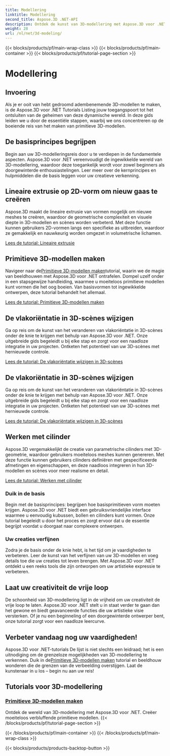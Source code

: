 ```yaml
---
title: Modellering
linktitle: Modellering
second_title: Aspose.3D .NET-API
description: Ontdek de kunst van 3D-modellering met Aspose.3D voor .NET! Maak eenvoudig boeiende primitieve modellen in deze uitgebreide tutorial. Laat vandaag nog uw creativiteit de vrije loop.
weight: 28
url: /nl/net/3d-modeling/
---
```


{{< blocks/products/pf/main-wrap-class >}}
{{< blocks/products/pf/main-container >}}
{{< blocks/products/pf/tutorial-page-section >}}

# Modellering


## Invoering

Als je er ooit van hebt gedroomd adembenemende 3D-modellen te maken, is de Aspose.3D voor .NET Tutorials Listing jouw toegangspoort tot het ontsluiten van de geheimen van deze dynamische wereld. In deze gids leiden we u door de essentiële stappen, waarbij we ons concentreren op de boeiende reis van het maken van primitieve 3D-modellen.

## De basisprincipes begrijpen

Begin aan uw 3D-modelleringsreis door u te verdiepen in de fundamentele aspecten. Aspose.3D voor .NET vereenvoudigt de ingewikkelde wereld van 3D-modellering, waardoor deze toegankelijk wordt voor zowel beginners als doorgewinterde enthousiastelingen. Leer meer over de kernprincipes en hulpmiddelen die de basis leggen voor uw creatieve verkenning.

## Lineaire extrusie op 2D-vorm om nieuw gaas te creëren

Aspose.3D maakt de lineaire extrusie van vormen mogelijk om nieuwe meshes te creëren, waardoor de geometrische complexiteit en visuele diepte in 3D-modellen en scènes worden verbeterd. Met deze functie kunnen gebruikers 2D-vormen langs een specifieke as uitbreiden, waardoor ze gemakkelijk en nauwkeurig worden omgezet in volumetrische lichamen.

[Lees de tutorial: Lineaire extrusie](./linear-extrusion/)

## Primitieve 3D-modellen maken

 Navigeer naar de[Primitieve 3D-modellen maken](./primitive-3d-models/)tutorial, waarin we de magie van beeldhouwen met Aspose.3D voor .NET ontrafelen. Dompel uzelf onder in een stapsgewijze handleiding, waarmee u moeiteloos primitieve modellen kunt vormen die het oog boeien. Van basisvormen tot ingewikkelde ontwerpen, deze tutorial behandelt het allemaal.

[Lees de tutorial: Primitieve 3D-modellen maken](./primitive-3d-models/)

## De vlakoriëntatie in 3D-scènes wijzigen

Ga op reis om de kunst van het veranderen van vlakoriëntatie in 3D-scènes onder de knie te krijgen met behulp van Aspose.3D voor .NET. Onze uitgebreide gids begeleidt u bij elke stap en zorgt voor een naadloze integratie in uw projecten. Ontketen het potentieel van uw 3D-scènes met hernieuwde controle.

[Lees de tutorial: De vlakoriëntatie wijzigen in 3D-scènes](./change-plane-orientation/)

## De vlakoriëntatie in 3D-scènes wijzigen

Ga op reis om de kunst van het veranderen van vlakoriëntatie in 3D-scènes onder de knie te krijgen met behulp van Aspose.3D voor .NET. Onze uitgebreide gids begeleidt u bij elke stap en zorgt voor een naadloze integratie in uw projecten. Ontketen het potentieel van uw 3D-scènes met hernieuwde controle.

[Lees de tutorial: De vlakoriëntatie wijzigen in 3D-scènes](./change-plane-orientation/)


## Werken met cilinder

Aspose.3D vergemakkelijkt de creatie van parametrische cilinders met 3D-geometrie, waardoor gebruikers moeiteloos meshes kunnen genereren. Met deze functie kunnen gebruikers cilinders definiëren met gespecificeerde afmetingen en eigenschappen, en deze naadloos integreren in hun 3D-modellen en scènes voor meer realisme en detail.

[Lees de tutorial: Werken met cilinder](./working-with-cylinder/)



### Duik in de basis

Begin met de basisprincipes: begrijpen hoe basisprimitieven vorm moeten krijgen. Aspose.3D voor .NET biedt een gebruiksvriendelijke interface waarmee u eenvoudig kubussen, bollen en cilinders kunt vormen. Onze tutorial begeleidt u door het proces en zorgt ervoor dat u de essentie begrijpt voordat u doorgaat naar complexere ontwerpen.

### Uw creaties verfijnen

Zodra je de basis onder de knie hebt, is het tijd om je vaardigheden te verbeteren. Leer de kunst van het verfijnen van uw 3D-modellen en voeg details toe die uw creaties tot leven brengen. Met Aspose.3D voor .NET ontdekt u een reeks tools die zijn ontworpen om uw artistieke expressie te verbeteren.

## Laat uw creativiteit de vrije loop

De schoonheid van 3D-modellering ligt in de vrijheid om uw creativiteit de vrije loop te laten. Aspose.3D voor .NET stelt u in staat verder te gaan dan het gewone en biedt geavanceerde functies die uw artistieke visie versterken. Of je nu een beginneling of een doorgewinterde ontwerper bent, onze tutorial zorgt voor een naadloze leercurve.

## Verbeter vandaag nog uw vaardigheden!

 Aspose.3D voor .NET-tutorials De lijst is niet slechts een leidraad; het is een uitnodiging om de grenzeloze mogelijkheden van 3D-modellering te verkennen. Duik in de[Primitieve 3D-modellen maken](./primitive-3d-models/) tutorial en beeldhouw wonderen die de grenzen van de verbeelding overstijgen. Laat de kunstenaar in u los – begin nu aan uw reis!
## Tutorials voor 3D-modellering
### [Primitieve 3D-modellen maken](./primitive-3d-models/)
Ontdek de wereld van 3D-modellering met Aspose.3D voor .NET. Creëer moeiteloos verbluffende primitieve modellen.
{{< /blocks/products/pf/tutorial-page-section >}}

{{< /blocks/products/pf/main-container >}}
{{< /blocks/products/pf/main-wrap-class >}}

{{< blocks/products/products-backtop-button >}}
